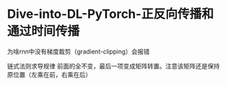 # Dive-into-DL-PyTorch-正反向传播和通过时间传播

为啥rnn中没有梯度裁剪（gradient-clipping）会报错

链式法则求导规律 前面的全不变，最后一项变成矩阵转置。注意该矩阵还是保持原位置（左乘在前，右乘在后）